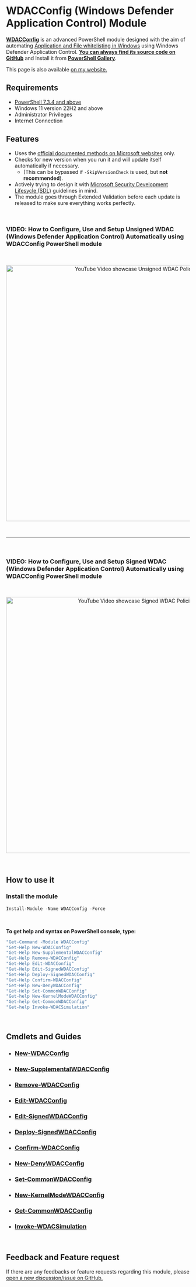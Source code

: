 # WDACConfig (Windows Defender Application Control) Module

[**WDACConfig**](https://github.com/HotCakeX/Harden-Windows-Security/wiki/WDACConfig) is an advanced PowerShell module designed with the aim of automating [Application and File whitelisting in Windows](https://learn.microsoft.com/en-us/windows/security/threat-protection/windows-defender-application-control/windows-defender-application-control) using Windows Defender Application Control. [**You can always find its source code on GitHub**](https://github.com/HotCakeX/Harden-Windows-Security/tree/main/WDACConfig) and Install it from [**PowerShell Gallery**](https://www.powershellgallery.com/packages/WDACConfig/).

This page is also available [on my website.](https://spynetgirl.github.io/WDACConfig%20Module/WDACConfig/)

## Requirements

* [PowerShell 7.3.4 and above](https://github.com/PowerShell/PowerShell/releases)
* Windows 11 version 22H2 and above
* Administrator Privileges
* Internet Connection

## Features

* Uses the [official documented methods on Microsoft websites](https://learn.microsoft.com/en-us/powershell/module/configci/) only.
* Checks for new version when you run it and will update itself automatically if necessary.
  - (This can be bypassed if `-SkipVersionCheck` is used, but **not recommended**).
* Actively trying to design it with [Microsoft Security Development Lifesycle (SDL)](https://www.microsoft.com/en-us/securityengineering/sdl/) guidelines in mind.
* The module goes through Extended Validation before each update is released to make sure everything works perfectly.

<br>

### VIDEO: How to Configure, Use and Setup **Unsigned** WDAC (Windows Defender Application Control) Automatically using WDACConfig PowerShell module

<br>

<p align="center">
  <a href="https://youtu.be/Wj3EEiMCqF0">
    <img src="https://raw.githubusercontent.com/HotCakeX/Harden-Windows-Security/main/images/YouTubeLogoWDACUnsignedDemo.png" width="700"
         alt="YouTube Video showcase Unsigned WDAC Policies">
  </a>
  </p>

<br>

***

<br>

### VIDEO: How to Configure, Use and Setup **Signed** WDAC (Windows Defender Application Control) Automatically using WDACConfig PowerShell module

<br>

<p align="center">
  <a href="https://youtu.be/wAByFp-X-iM">
    <img src="https://raw.githubusercontent.com/HotCakeX/Harden-Windows-Security/main/images/YouTubeLogoWDACSignedDemo.png" width="700"
         alt="YouTube Video showcase Signed WDAC Policies">
  </a>
  </p>

<br>

## How to use it

### Install the module

```powershell
Install-Module -Name WDACConfig -Force
```

<br>

**To get help and syntax on PowerShell console, type:**

```powershell
"Get-Command -Module WDACConfig"
"Get-Help New-WDACConfig"
"Get-Help New-SupplementalWDACConfig"
"Get-Help Remove-WDACConfig"
"Get-Help Edit-WDACConfig"
"Get-Help Edit-SignedWDACConfig"
"Get-Help Deploy-SignedWDACConfig"
"Get-Help Confirm-WDACConfig"
"Get-Help New-DenyWDACConfig"
"Get-Help Set-CommonWDACConfig"
"Get-help New-KernelModeWDACConfig"
"Get-help Get-CommonWDACConfig"
"Get-help Invoke-WDACSimulation"
```

<br>

## Cmdlets and Guides

* ### [New-WDACConfig](https://github.com/HotCakeX/Harden-Windows-Security/wiki/New-WDACConfig)

* ### [New-SupplementalWDACConfig](https://github.com/HotCakeX/Harden-Windows-Security/wiki/New-SupplementalWDACConfig)

* ### [Remove-WDACConfig](https://github.com/HotCakeX/Harden-Windows-Security/wiki/Remove-WDACConfig)

* ### [Edit-WDACConfig](https://github.com/HotCakeX/Harden-Windows-Security/wiki/Edit-WDACConfig)

* ### [Edit-SignedWDACConfig](https://github.com/HotCakeX/Harden-Windows-Security/wiki/Edit-SignedWDACConfig)

* ### [Deploy-SignedWDACConfig](https://github.com/HotCakeX/Harden-Windows-Security/wiki/Deploy-SignedWDACConfig)

* ### [Confirm-WDACConfig](https://github.com/HotCakeX/Harden-Windows-Security/wiki/Confirm-WDACConfig)

* ### [New-DenyWDACConfig](https://github.com/HotCakeX/Harden-Windows-Security/wiki/New-DenyWDACConfig)

* ### [Set-CommonWDACConfig](https://github.com/HotCakeX/Harden-Windows-Security/wiki/Set-CommonWDACConfig)

* ### [New-KernelModeWDACConfig](https://github.com/HotCakeX/Harden-Windows-Security/wiki/New%E2%80%90KernelModeWDACConfig)

* ### [Get-CommonWDACConfig](https://github.com/HotCakeX/Harden-Windows-Security/wiki/Get-CommonWDACConfig)

* ### [Invoke-WDACSimulation](https://github.com/HotCakeX/Harden-Windows-Security/wiki/Invoke-WDACSimulation)

<br>

## Feedback and Feature request

If there are any feedbacks or feature requests regarding this module, please [open a new discussion/issue on GitHub.](https://github.com/HotCakeX/Harden-Windows-Security)
